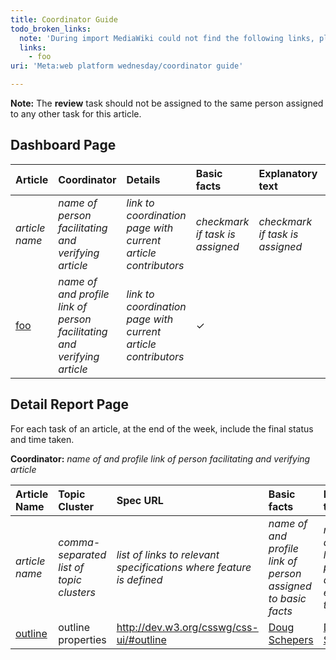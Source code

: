 ```yaml
---
title: Coordinator Guide
todo_broken_links:
  note: 'During import MediaWiki could not find the following links, please fix and adjust this list.'
  links:
    - foo
uri: 'Meta:web platform wednesday/coordinator guide'

---
```

**Note:** The **review** task should not be assigned to the same person assigned to any other task for this article.

## <span>Dashboard Page</span>

|Article|Coordinator|Details|Basic facts|Explanatory text|Examples|Links|Review|
|:------|:----------|:------|:----------|:---------------|:-------|:----|:-----|
|*article name*|*name of person facilitating and verifying article*|*link to coordination page with current article contributors*|*checkmark if task is assigned*|*checkmark if task is assigned*|*checkmark if task is assigned*|*checkmark if task is assigned*|*checkmark if task is assigned*|
|[foo](/w/index.php?title=foo&action=edit&redlink=1)|*name of and profile link of person facilitating and verifying article*|*link to coordination page with current article contributors*|✓||✓|✓||

## <span>Detail Report Page</span>

For each task of an article, at the end of the week, include the final status and time taken.

**Coordinator:** *name of and profile link of person facilitating and verifying article*

|Article Name|Topic Cluster|Spec URL|Basic facts|Explanatory text|Examples|Links|Review|Notes|
|:-----------|:------------|:-------|:----------|:---------------|:-------|:----|:-----|:----|
|*article name*|*comma-separated list of topic clusters*|*list of links to relevant specifications where feature is defined*|*name of and profile link of person assigned to basic facts*|*name of and profile link of person assigned to explanatory text*|*name of and profile link of person assigned to examples*|*name of and profile link of person assigned to links*|*name of and profile link of person assigned to review*|*Notes from contributors*|
|[outline](/css/properties/outline)|outline properties|<http://dev.w3.org/csswg/css-ui/#outline>|[Doug Schepers](/User:Shepazu)|[Doug Schepers](/User:Shepazu)|[Ggurgone](/User:Ggurgone)|[Doug Schepers](/User:Shepazu)|||


